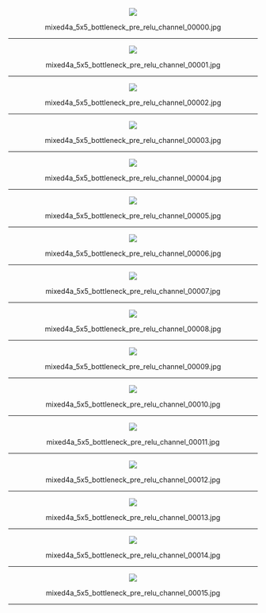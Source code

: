 <p align="center">  <img src="mixed4a_5x5_bottleneck_pre_relu_channel_00000.jpg?"> </p><p align="center">mixed4a_5x5_bottleneck_pre_relu_channel_00000.jpg</p>

***

<p align="center">  <img src="mixed4a_5x5_bottleneck_pre_relu_channel_00001.jpg?"> </p><p align="center">mixed4a_5x5_bottleneck_pre_relu_channel_00001.jpg</p>

***

<p align="center">  <img src="mixed4a_5x5_bottleneck_pre_relu_channel_00002.jpg?"> </p><p align="center">mixed4a_5x5_bottleneck_pre_relu_channel_00002.jpg</p>

***

<p align="center">  <img src="mixed4a_5x5_bottleneck_pre_relu_channel_00003.jpg?"> </p><p align="center">mixed4a_5x5_bottleneck_pre_relu_channel_00003.jpg</p>

***

<p align="center">  <img src="mixed4a_5x5_bottleneck_pre_relu_channel_00004.jpg?"> </p><p align="center">mixed4a_5x5_bottleneck_pre_relu_channel_00004.jpg</p>

***

<p align="center">  <img src="mixed4a_5x5_bottleneck_pre_relu_channel_00005.jpg?"> </p><p align="center">mixed4a_5x5_bottleneck_pre_relu_channel_00005.jpg</p>

***

<p align="center">  <img src="mixed4a_5x5_bottleneck_pre_relu_channel_00006.jpg?"> </p><p align="center">mixed4a_5x5_bottleneck_pre_relu_channel_00006.jpg</p>

***

<p align="center">  <img src="mixed4a_5x5_bottleneck_pre_relu_channel_00007.jpg?"> </p><p align="center">mixed4a_5x5_bottleneck_pre_relu_channel_00007.jpg</p>

***

<p align="center">  <img src="mixed4a_5x5_bottleneck_pre_relu_channel_00008.jpg?"> </p><p align="center">mixed4a_5x5_bottleneck_pre_relu_channel_00008.jpg</p>

***

<p align="center">  <img src="mixed4a_5x5_bottleneck_pre_relu_channel_00009.jpg?"> </p><p align="center">mixed4a_5x5_bottleneck_pre_relu_channel_00009.jpg</p>

***

<p align="center">  <img src="mixed4a_5x5_bottleneck_pre_relu_channel_00010.jpg?"> </p><p align="center">mixed4a_5x5_bottleneck_pre_relu_channel_00010.jpg</p>

***

<p align="center">  <img src="mixed4a_5x5_bottleneck_pre_relu_channel_00011.jpg?"> </p><p align="center">mixed4a_5x5_bottleneck_pre_relu_channel_00011.jpg</p>

***

<p align="center">  <img src="mixed4a_5x5_bottleneck_pre_relu_channel_00012.jpg?"> </p><p align="center">mixed4a_5x5_bottleneck_pre_relu_channel_00012.jpg</p>

***

<p align="center">  <img src="mixed4a_5x5_bottleneck_pre_relu_channel_00013.jpg?"> </p><p align="center">mixed4a_5x5_bottleneck_pre_relu_channel_00013.jpg</p>

***

<p align="center">  <img src="mixed4a_5x5_bottleneck_pre_relu_channel_00014.jpg?"> </p><p align="center">mixed4a_5x5_bottleneck_pre_relu_channel_00014.jpg</p>

***

<p align="center">  <img src="mixed4a_5x5_bottleneck_pre_relu_channel_00015.jpg?"> </p><p align="center">mixed4a_5x5_bottleneck_pre_relu_channel_00015.jpg</p>

***


